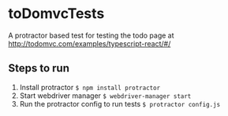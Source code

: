 # toDomvcTests
A protractor based test for testing the todo page at http://todomvc.com/examples/typescript-react/#/

## Steps to run
1. Install protractor `$ npm install protractor`
2. Start webdriver manager `$ webdriver-manager start`
3. Run the protractor config to run tests `$ protractor config.js`

